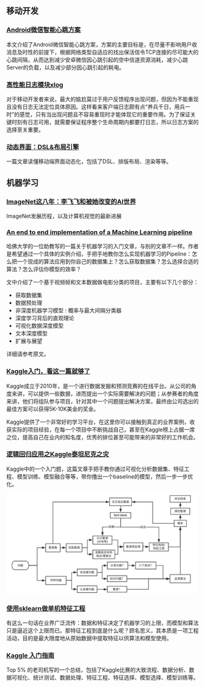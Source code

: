 ## 移动开发

### [Android微信智能心跳方案](https://mp.weixin.qq.com/s/ghnmC8709DvnhieQhkLJpA)

本文介绍了Android微信智能心跳方案，方案的主要目标是，在尽量不影响用户收消息及时性的前提下，根据网络类型自适应的找出保活信令TCP连接的尽可能大的心跳间隔，从而达到减少安卓微信因心跳引起的空中信道资源消耗，减少心跳Server的负载，以及减少部分因心跳引起的耗电。

### [高性能日志模块xlog](https://mp.weixin.qq.com/s/cnhuEodJGIbdodh0IxNeXQ)

对于移动开发者来说，最大的尴尬莫过于用户反馈程序出现问题，但因为不能重现且没有日志无法定位具体原因。这样看来客户端日志颇有点“养兵千日，用兵一时”的感觉，只有当出现问题且不容易重现时才能体现它的重要作用。为了保证关键时刻有日志可用，就需要保证程序整个生命周期内都要打日志，所以日志方案的选择至关重要。

### [动态界面：DSL&布局引擎](http://awhisper.github.io/2017/05/01/DSLandLayoutEngine/)

一篇文章读懂移动端界面动态化，包括了DSL、排版布局、渲染等等。

## 机器学习

### [ImageNet这八年：李飞飞和被她改变的AI世界](http://mp.weixin.qq.com/s/XfZpmw51oKqV4NlAQvvRxQ)

ImageNet发展历程，以及计算机视觉的最新进展

### [An end to end implementation of a Machine Learning pipeline](https://spandan-madan.github.io/DeepLearningProject/)

哈佛大学的一位助教写的一篇关于机器学习的入门文章，与别的文章不一样。作者是希望通过一个具体的实例介绍，手把手地教你怎么实现机器学习的Pipeline：怎么把一个现成的算法应用到你自己的数据集上？怎么获取数据集？怎么选择合适的算法？怎么评估你模型的效率？

文中介绍了一个基于视频帧和文本数据做电影分类的项目，主要有以下几个部分：

- 获取数据集
- 数据预处理
- 非深度机器学习模型 : 概率与最大间隔分类器
- 深度学习背后的直观理论
- 可视化数据深度模型
- 文本深度模型
- 扩展与展望

详细请参考原文。

### [Kaggle入门，看这一篇就够了](https://zhuanlan.zhihu.com/p/25686876)

Kaggle成立于2010年，是一个进行数据发掘和预测竞赛的在线平台。从公司的角度来讲，可以提供一些数据，进而提出一个实际需要解决的问题；从参赛者的角度来讲，他们将组队参与项目，针对其中一个问题提出解决方案，最终由公司选出的最佳方案可以获得5K-10K美金的奖金。

Kaggle提供了一个非常好的学习平台，在这里你可以接触到真正的业界案例，收获实际的项目经验，在每一个项目中不断挑战自己，甚至在Kaggle榜上占据一席之位，提高自己在业内的知名度，优秀的排位甚至可能带来的非常好的工作机会。

### [逻辑回归应用之Kaggle泰坦尼克之灾](http://blog.csdn.net/han_xiaoyang/article/details/49797143)

Kaggle中的一个入门题，这篇文章手把手教你通过可视化分析数据集、特征工程、模型训练、模型融合等等，带你撸出一个baseline的模型，然后一步一步优化。

![](./Images/wk7/2.jpeg)

### [使用sklearn做单机特征工程](http://www.cnblogs.com/jasonfreak/p/5448385.html)

有这么一句话在业界广泛流传：数据和特征决定了机器学习的上限，而模型和算法只是逼近这个上限而已。那特征工程到底是什么呢？顾名思义，其本质是一项工程活动，目的是最大限度地从原始数据中提取特征以供算法和模型使用。

### [Kaggle 入门指南](https://zhuanlan.zhihu.com/p/25742261)

Top 5% 的老司机写的一个总结，包括了Kaggle比赛的大致流程、数据分析、数据可视化、统计测试、数据处理、特征工程、特征选择、模型选择、模型训练等。
